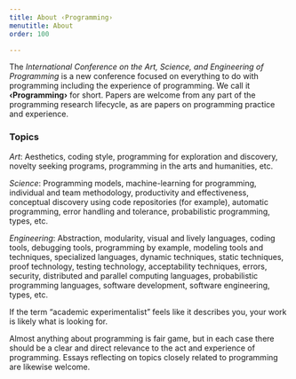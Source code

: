 ```yaml
---
title: About ‹Programming›
menutitle: About
order: 100

---
```


The _International Conference on the Art, Science, and Engineering of Programming_ is a new conference focused on everything to do with programming including the experience of programming. We call it **‹Programming›** for short. Papers are welcome from any part of the programming research lifecycle, as are papers on programming practice and experience.


### Topics
_Art_: Aesthetics, coding style, programming for exploration and discovery, novelty seeking programs, programming in the arts and humanities, etc.

_Science_: Programming models, machine-learning for programming, individual and team methodology, productivity and effectiveness, conceptual discovery using code repositories (for example), automatic programming, error handling and tolerance, probabilistic programming, types, etc.

_Engineering_: Abstraction, modularity, visual and lively languages, coding tools, debugging tools, programming by example, modeling tools and techniques, specialized languages, dynamic techniques, static techniques, proof technology, testing technology, acceptability techniques, errors, security, distributed and parallel computing languages, probabilistic programming languages, software development, software engineering, types, etc.

If the term “academic experimentalist” feels like it describes you, your work is likely what <Programming> is looking for.

Almost anything about programming is fair game, but in each case there should be a clear and direct relevance to the act and experience of programming. Essays reflecting on topics closely related to programming are likewise welcome.

